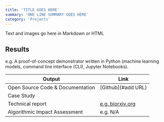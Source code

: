 ```yaml
---
title: 'TITLE GOES HERE'
summary: 'ONE LINE SUMMARY GOES HERE'
category: 'Projects'
---
```



Text and images go here in Markdown or HTML

## Results

e.g. A proof-of-concept demonstrator written in Python (machine learning models, command line interface (CLI), Jupyter Notebooks).

Output|Link
---|---
Open Source Code & Documentation|[Github](#add URL)
Case Study|
Technical report|[e.g. biorxiv.org]()
Algorithmic Impact Assessment|e.g. N/A
